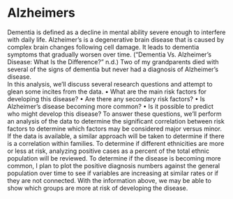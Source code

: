 # Alzheimers
Dementia is defined as a decline in mental ability severe enough to interfere with daily life. Alzheimer’s is a degenerative brain disease that is caused by complex brain changes following cell damage. It leads to dementia symptoms that gradually worsen over time. (“Dementia Vs. Alzheimer’s Disease: What Is the Difference?” n.d.) Two of my grandparents died with several of the signs of dementia but never had a diagnosis of Alzheimer’s disease. <br>
  In this analysis, we’ll discuss several research questions and attempt to glean some incites from the data.
•	What are the main risk factors for developing this disease?
•	Are there any secondary risk factors?
•	Is Alzheimer’s disease becoming more common?
•	Is it possible to predict who might develop this disease?
  To answer these questions, we’ll perform an analysis of the data to determine the significant correlation between risk factors to determine which factors may be considered major versus minor. If the data is available, a similar approach will be taken to determine if there is a correlation within families. To determine if different ethnicities are more or less at risk, analyzing positive cases as a percent of the total ethnic population will be reviewed.
  To determine if the disease is becoming more common, I plan to plot the positive diagnosis numbers against the general population over time to see if variables are increasing at similar rates or if they are not connected. With the information above, we may be able to show which groups are more at risk of developing the disease.
